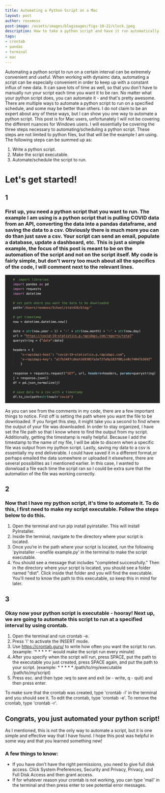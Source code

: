 ```yaml
---
title: Automating a Python Script on a Mac
layout: post
author: rexxmoss
post-image: /assets/images/blogimages/figs-10-22/clock.jpeg
description: How to take a python script and have it run automatically on a scheduled interval.
tags:
- crontab
- pandas
- terminal
- mac
---
```

Automating a python script to run on a certain interval can be extremely convenient and useful. When working with dynaimc data, automating a script can be especially convenient in order to keep up with a constant influx of new data. It can save lots of time as well, so that you don't have to manually run your script each time you want it to be ran. No matter what your python script does, you can automate it - and that's pretty awesome. There are multiple ways to automate a python script to run on a specified schedule, and some may be better than others. I do not claim to be an expert about any of these ways, but I can show you one way to automate a python script. This post is for Mac users, unfortunately I will not be covering the different nuances for Windows users. I will essentially be covering the three steps necessary to automating/scheduling a python script. These steps are not limited to python files, but that will be the example I am using. The following steps can be summed up as:

1. Write a python script.
2. Make the script executable.
3. Automate/schedule the script to run.


# Let's get started!
 
## 1
### First up, you need a python script that you want to run. The example I am using is a python script that is pulling COVID data from an API, converting the data into a pandas dataframe, and saving the data to a csv. Obviously there is much more you can do than just save a csv. Your script can send an email, populate a database, update a dashboard, etc. This is just a simple example, the focus of this post is meant to be on the automation of the script and not on the script itself. My code is fairly simple, but don't worry too much about all the specifics of the code, I will comment next to the relevant lines.

![image](/assets/images/blogimages/figs-10-22/pyscript.png)

As you can see from the comments in my code, there are a few important things to notice. First off is setting the path where you want the file to be downloaded. If you forget this step, it might take you a second to find where the output of your file was downloaded. In order to stay organized, I have set the file path so that I know where to find the output from my script. Additionally, getting the timestamp is really helpful. Because I add the timestamp to the name of my file, I will be able to discern when a specific file was output from my python script. Lastly, saving my data to a csv is essentially my end deliverable. I could have saved it in a different format,or perhaps emailed the data somewhere or uploaded it elsewhere, there are several possibilites as I mentioned earlier. In this case, I wanted to donwload a file each time the script ran so I could be extra sure that the automation of the file was working correctly. 

## 2
### Now that I have my python script, it's time to automate it. To do this, I first need to make my script executable. Follow the steps below to do this.

1. Open the terminal and run pip install pyinstaller. This will install PyInstaller.
2. Inside the terminal, navigate to the directory where your script is located.
3. Once you‘re in the path where your script is located, run the following 'pyinstaller --onefile example.py' in the terminal to make the script executable.
4. You should see a message that includes "completed successfully." Then in the directory where your script is located, you should see a folder named "dist". Click inside that folder and you will find the executable. You'll need to know the path to this executable, so keep this in mind for later.

## 3
### Okay now your python script is executable - hooray! Next up, we are going to automate this script to run at a specified interval by using crontab.

1. Open the terminal and run crontab -e.
2. Press 'i' to activate the INSERT mode.
3. Use https://crontab.guru/ to write how often you want the script to run.
(example: '* * * * *' would make the script run every minute)
4. After you specify when the script will run, press SPACE, put the path to the executable you just created, press SPACE again, and put the path to your script.
(example: * * * * * /path/to/my/executable /path/to/my/script)
5. Press esc. and then type :wq to save and exit (w - write, q - quit) and then press enter.

To make sure that the crontab was created, type 'crontab -l' in the terminal and you should see it. To edit the crontab, type 'crontab -e'. To remove the crontab, type 'crontab -r'.

## Congrats, you just automated your python script!
As I mentioned, this is not the only way to automate a script, but it is one simple and effective way that I have found. I hope this post was helpful in some way and that you learned something new!

### A few things to know: 
- If you have don't have the right permissions, you need to give full disk access. Click System Preferences, Security and Privacy, Privacy, and Full Disk Access and then grant access.
- If for whatever reason your crontab is not working, you can type 'mail' in the terminal and then press enter to see potential error messages.